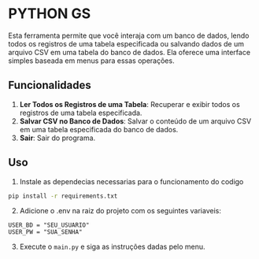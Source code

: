 # PYTHON GS

Esta ferramenta permite que você interaja com um banco de dados, lendo todos os registros de uma tabela especificada ou salvando dados de um arquivo CSV em uma tabela do banco de dados. Ela oferece uma interface simples baseada em menus para essas operações.

## Funcionalidades
1. **Ler Todos os Registros de uma Tabela**: Recuperar e exibir todos os registros de uma tabela especificada.
2. **Salvar CSV no Banco de Dados**: Salvar o conteúdo de um arquivo CSV em uma tabela especificada do banco de dados.
3. **Sair**: Sair do programa.

## Uso
1. Instale as dependecias necessarias para o funcionamento do codigo
   
```bash
pip install -r requirements.txt
```

2. Adicione o .env na raiz do projeto com os seguintes variaveis:
```make
USER_BD = "SEU_USUARIO"
USER_PW = "SUA_SENHA"
```

3. Execute o `main.py` e siga as instruções dadas pelo menu.

